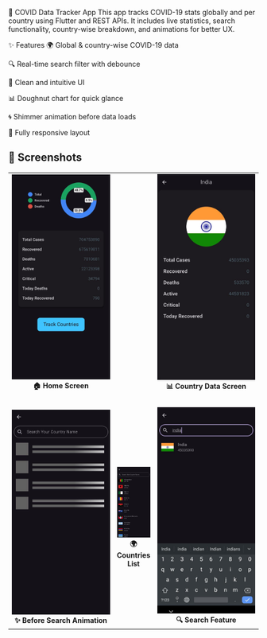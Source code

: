 🦠 COVID Data Tracker App
This app tracks COVID-19 stats globally and per country using Flutter and REST APIs. It includes live statistics, search functionality, country-wise breakdown, and animations for better UX.

✨ Features
🌍 Global & country-wise COVID-19 data

🔍 Real-time search filter with debounce

🎯 Clean and intuitive UI

📊 Doughnut chart for quick glance

🌀 Shimmer animation before data loads

📱 Fully responsive layout

## 📸 Screenshots

<table>
  <tr>
    <td align="center">
      <img src="images/screenshots/home_screen.jpg" width="200"/>
      <br/><b>🏠 Home Screen</b>
    </td>
    <td width="30"></td>
    <td align="center">
      <img src="images/screenshots/country_data.jpg" width="200"/>
      <br/><b>📊 Country Data Screen</b>
    </td>
  </tr>
  <tr><td colspan="3"><br/></td></tr>
  <tr>
    <td align="center">
      <img src="images/screenshots/before_search_animation.jpg" width="200"/>
      <br/><b>✨ Before Search Animation</b>
    </td>
    <td align="center">
      <img src="images/screenshots/countries_list.jpg" width="200"/>
      <br/><b>🌍 Countries List</b>
    </td>
    <td align="center">
      <img src="images/screenshots/search_feature.jpg" width="200"/>
      <br/><b>🔍 Search Feature</b>
